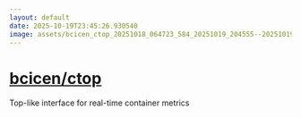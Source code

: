 ```yaml
---
layout: default
date: 2025-10-19T23:45:26.930540
image: assets/bcicen_ctop_20251018_064723_584_20251019_204555--20251019T224556639--cropped.png
---
```


# [bcicen/ctop](https://github.com/bcicen/ctop/)

Top-like interface for real-time container metrics
